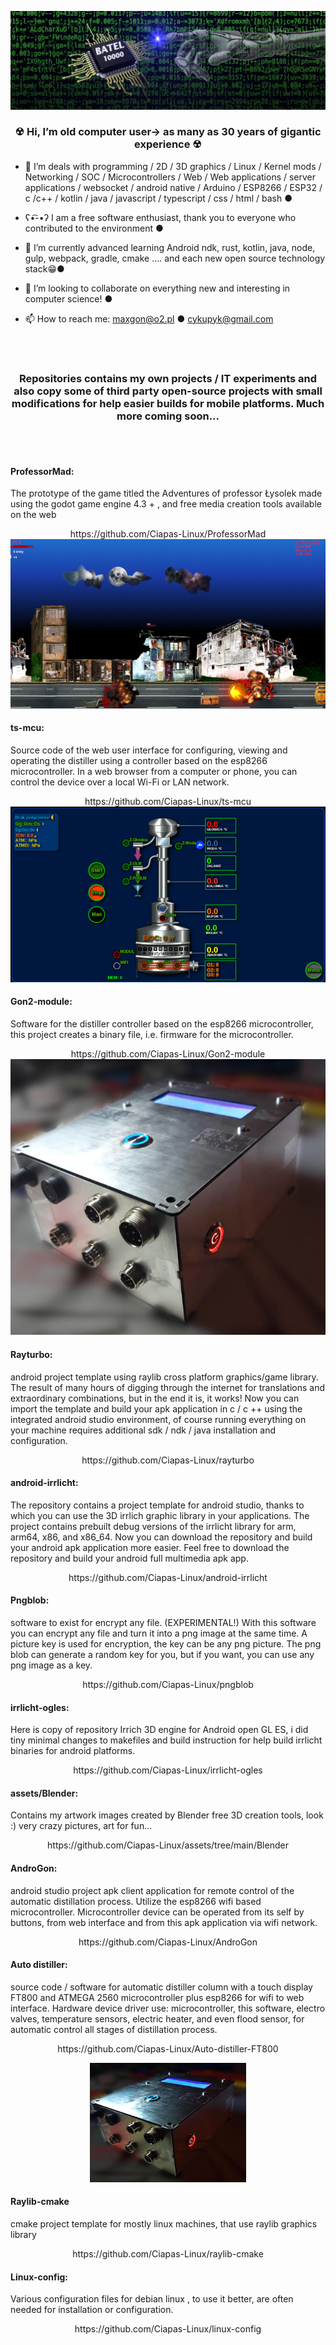![...](https://github.com/Ciapas-Linux/assets/blob/main/Web/byteheader1.jpg)

<H3><p align="center">☢ Hi, I’m old computer user-> as many as 30 years of gigantic experience ☢</p></H3>

- 👀 I’m deals with programming / 2D / 3D graphics / Linux / Kernel mods / Networking / SOC / Microcontrollers / Web / Web applications / server applications / websocket / android native / Arduino  / ESP8266 / ESP32 / c /c++ / kotlin / java / javascript / typescript / css / html / bash ●

- ʕ•͡-•ʔ I am a free software enthusiast, thank you to everyone who contributed to the environment ●

- 🌱 I’m currently advanced learning Android ndk, rust, kotlin, java, node, gulp, webpack, gradle, cmake .... and each new open source technology stack😁●

- 💞️ I’m looking to collaborate on everything new and interesting in computer science! ●

- 📫 How to reach me: maxgon@o2.pl ● cykupyk@gmail.com

<br><br>
<H3><p align="center">
Repositories contains my own projects / IT experiments and also copy some of third party
open-source projects with small modifications for help easier builds for mobile platforms. Much more coming soon...
</p></H3>

<br><br>

<H4>ProfessorMad:</H4> The prototype of the game titled the Adventures of professor Łysolek made using the godot game engine 4.3 + , and free media creation tools available on the web 
<p align="center">
https://github.com/Ciapas-Linux/ProfessorMad
  <img src="https://github.com/Ciapas-Linux/assets/blob/main/Web/ysolek_1.png?raw=true"/>
</p>

<H4>ts-mcu:</H4> Source code of the web user interface for configuring, viewing and operating the distiller using a controller based on the esp8266 microcontroller. In a web browser from a computer or phone, you can control the device over a local Wi-Fi or LAN network. 
<p align="center">
https://github.com/Ciapas-Linux/ts-mcu
  <img src="https://github.com/Ciapas-Linux/assets/raw/main/Web/ts-mcu_1.png?raw=true"/>
</p>

<H4>Gon2-module:</H4> Software for the distiller controller based on the esp8266 microcontroller, this project creates a binary file, i.e. firmware for the microcontroller.
<p align="center">
https://github.com/Ciapas-Linux/Gon2-module
  <img src="https://raw.githubusercontent.com/Ciapas-Linux/assets/main/Web/gonv2-2.jpg"/>
</p>


<H4>Rayturbo:</H4> android project template using raylib cross platform graphics/game library.
The result of many hours of digging through the internet for translations and extraordinary combinations, but in the end it is, it works! Now you can import the template and build your apk application in c / c ++ using the integrated android studio environment, of course running everything on your machine requires additional sdk / ndk / java installation and configuration. 
<p align="center">
https://github.com/Ciapas-Linux/rayturbo
</p>

<H4>android-irrlicht:</H4>The repository contains a project template for android studio, thanks to which you can use the 3D irrlich graphic library in your applications. The project contains prebuilt debug versions of the irrlicht library for arm, arm64, x86, and x86_64. Now you can download the repository and build your android apk application more easier. Feel free to download the repository and build your android full multimedia apk app.
<p align="center">
https://github.com/Ciapas-Linux/android-irrlicht
</p>


<H4>Pngblob:</H4> software to exist for encrypt any file. (EXPERIMENTAL!)
With this software you can encrypt any file and turn it into a png image at the same time. A picture key is used for encryption, the key can be any png picture. The png blob can generate a random key for you, but if you want, you can use any png image as a key. 
<p align="center">
https://github.com/Ciapas-Linux/pngblob
</p>

<H4>irrlicht-ogles:</H4> Here is copy of repository Irrich 3D engine for Android open GL ES,
i did tiny minimal changes to makefiles and build instruction for help build irrlicht binaries for android platforms.
<p align="center">
https://github.com/Ciapas-Linux/irrlicht-ogles
</p>

<H4>assets/Blender:</H4> Contains my artwork images created by Blender free 3D creation tools, look :) very crazy pictures, art for fun...
<p align="center">
https://github.com/Ciapas-Linux/assets/tree/main/Blender
</p>

<H4>AndroGon:</H4> android studio project apk client application for remote control of the automatic distillation process. Utilize the esp8266 wifi based microcontroller. Microcontroller device can be operated from its self by buttons, from web interface and from this apk application via wifi network.
<p align="center">
https://github.com/Ciapas-Linux/AndroGon
</p>

<H4>Auto distiller:</H4> source code / software for automatic distiller column with a touch display FT800 and ATMEGA 2560 microcontroller plus esp8266 for wifi to web interface. Hardware device driver use: microcontroller, this software, electro valves, temperature sensors, electric heater, and even flood sensor,  for automatic control  all stages of distillation process.    
<p align="center">
https://github.com/Ciapas-Linux/Auto-distiller-FT800
</p>
<p align="center">
<img width="250" height="191" src="https://github.com/Ciapas-Linux/assets/blob/main/Web/gonv2-3.jpg">
</p>

<H4>Raylib-cmake</H4> cmake project template for mostly linux machines, that use raylib graphics library 
<p align="center">
https://github.com/Ciapas-Linux/raylib-cmake
</p>

<H4>Linux-config:</H4>Various configuration files for debian linux , to use it better, are often needed for installation or configuration. 
<p align="center">
https://github.com/Ciapas-Linux/linux-config
</p>








